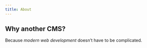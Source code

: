 ```yaml
---
title: About
---
```


## Why another CMS?

Because *modern web development* doesn’t have to be complicated.
